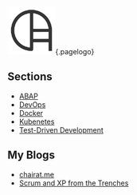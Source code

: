 <!-- TITLE: Home -->
<!-- SUBTITLE: Welcome to Wiki.chairat.me! -->

![Wiki](/uploads/logo/logo-96.png "Wiki"){.pagelogo}
## Sections
- [ABAP](abap)
- [DevOps](devops)
- [Docker](docker)
- [Kubenetes](k8s)
- [Test-Driven Development](tdd)

## My Blogs

- [chairat.me](http://chairat.me)
- [Scrum and XP from the Trenches](https://pacroy.github.io/scrum/)